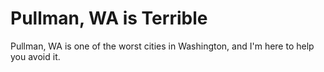 # Pullman, WA is Terrible

Pullman, WA is one of the worst cities in Washington, and I'm here to help you avoid it.
